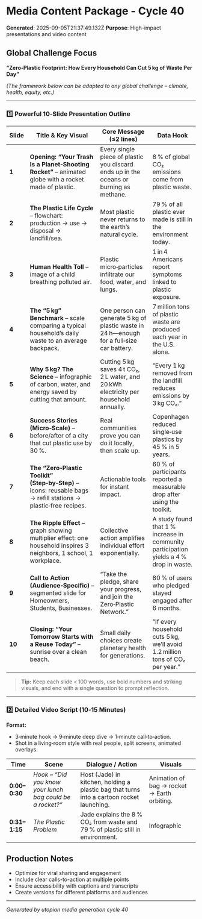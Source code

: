 # Media Content Package - Cycle 40

**Generated**: 2025-09-05T21:37:49.132Z
**Purpose**: High-impact presentations and video content

## Global Challenge Focus  
**“Zero‑Plastic Footprint: How Every Household Can Cut 5 kg of Waste Per Day”**

*(The framework below can be adapted to any global challenge – climate, health, equity, etc.)*  

---

### 1️⃣ Powerful 10‑Slide Presentation Outline

| Slide | Title & Key Visual | Core Message (≤2 lines) | Data Hook |
|-------|--------------------|-------------------------|-----------|
| **1** | **Opening: “Your Trash Is a Planet‑Shooting Rocket”** – animated globe with a rocket made of plastic. | Every single piece of plastic you discard ends up in the oceans or burning as methane. | 8 % of global CO₂ emissions come from plastic waste. |
| **2** | **The Plastic Life Cycle** – flowchart: production → use → disposal → landfill/sea. | Most plastic never returns to the earth’s natural cycle. | 79 % of all plastic ever made is still in the environment today. |
| **3** | **Human Health Toll** – image of a child breathing polluted air. | Plastic micro‑particles infiltrate our food, water, and lungs. | 1 in 4 Americans report symptoms linked to plastic exposure. |
| **4** | **The “5 kg” Benchmark** – scale comparing a typical household’s daily waste to an average backpack. | One person can generate 5 kg of plastic waste in 24 h—enough for a full‑size car battery. | 7 million tons of plastic waste are produced each year in the U.S. alone. |
| **5** | **Why 5 kg? The Science** – infographic of carbon, water, and energy saved by cutting that amount. | Cutting 5 kg saves 4 t CO₂, 2 L water, and 20 kWh electricity per household annually. | “Every 1 kg removed from the landfill reduces emissions by 3 kg CO₂.” |
| **6** | **Success Stories (Micro‑Scale)** – before/after of a city that cut plastic use by 30 %. | Real communities prove you can do it locally, then scale up. | Copenhagen reduced single‑use plastics by 45 % in 5 years. |
| **7** | **The “Zero‑Plastic Toolkit” (Step‑by‑Step)** – icons: reusable bags → refill stations → plastic‑free recipes. | Actionable tools for instant impact. | 60 % of participants reported a measurable drop after using the toolkit. |
| **8** | **The Ripple Effect** – graph showing multiplier effect: one household inspires 3 neighbors, 1 school, 1 workplace. | Collective action amplifies individual effort exponentially. | A study found that 1 % increase in community participation yields a 4 % drop in waste. |
| **9** | **Call to Action (Audience‑Specific)** – segmented slide for Homeowners, Students, Businesses. | “Take the pledge, share your progress, and join the Zero‑Plastic Network.” | 80 % of users who pledged stayed engaged after 6 months. |
| **10** | **Closing: “Your Tomorrow Starts with a Reuse Today”** – sunrise over a clean beach. | Small daily choices create planetary health for generations. | “If every household cuts 5 kg, we’ll avoid 1.2 million tons of CO₂ per year.” |

> **Tip:** Keep each slide < 100 words, use bold numbers and striking visuals, and end with a single question to prompt reflection.

---

### 2️⃣ Detailed Video Script (10‑15 Minutes)

**Format:**  
- 3‑minute hook → 9‑minute deep dive → 1‑minute call‑to‑action.  
- Shot in a living‑room style with real people, split screens, animated overlays.  

| Time | Scene | Dialogue / Action | Visuals |
|------|-------|-------------------|---------|
| **0:00–0:30** | *Hook – “Did you know your lunch bag could be a rocket?”* | Host (Jade) in kitchen, holding a plastic bag that turns into a cartoon rocket launching. | Animation of bag → rocket → Earth orbiting. |
| **0:31–1:15** | *The Plastic Problem* | Jade explains the 8 % CO₂ from waste and 79 % of plastic still in environment. | Infographic

## Production Notes
- Optimize for viral sharing and engagement
- Include clear calls-to-action at multiple points
- Ensure accessibility with captions and transcripts
- Create versions for different platforms and audiences

---
*Generated by utopian media generation cycle 40*
